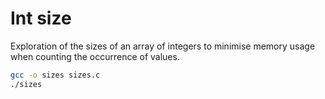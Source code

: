 # Int size

Exploration of the sizes of an array of integers to minimise memory usage when
counting the occurrence of values.

```bash
gcc -o sizes sizes.c
./sizes
```